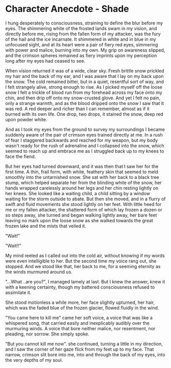 Character Anecdote - Shade
=========================

I hung desperately to consciousness, straining to define the blur before my eyes. The shimmering white of the frosted lands swam in my vision, and directly before me, rising from the fallen form of my attacker, was the fury of the hail and the ice incarnate. It shimmered in white and in blue in my unfocused sight, and at its heart were a pair of fiery red eyes, simmering with power and malice, burning into my own. My grip on awareness slipped, and the crimson spheres remained as fiery imprints upon my perception long after my eyes had ceased to see.

When vision returned it was of a wide, clear sky. Fresh brittle snow prickled my hair and the back of my ear, and I was aware that I lay on my back upon the snow. The cold remained bitter, but in a quiet, resentful sort of way, and I felt strangely alive, strong enough to rise. As I picked myself off the loose snow I felt a trickle of blood run from my forehead across my face onto my chin, and then drip off onto my snow-crusted glove. And yet I felt no pain, only a strange warmth, and as the blood dripped onto the snow I saw that it was red. A red deeper and richer than I can remember, almost as if it burned with its own life. One drop, two drops, it stained the snow, deep red upon powder white.

And as I took my eyes from the ground to survey my surroundings I became suddenly aware of the pair of crimson eyes trained directly at me. In a rush of fear I staggered backwards and reached for my weapon, but my body wasn't ready for the rush of adrenaline and I collapsed into the snow, which seemed to reach up and embrace me as I struggled back up to my knees to face the fiend.

But her eyes had turned downward, and it was then that I saw her for the first time. A thin, frail form, with white, feathery skin that seemed to meld smoothly into the untarnished snow. She sat with her back to a black tree stump, which helped separate her from the blinding white of the snow, her hands wrapped carelessly around her legs and her chin resting lightly on her knees. She looked like a waiting child, a child sitting by a window waiting for the storm outside to abate. But then she moved, and in a flurry of swift and fluid movements she stood lightly on her feet. With little heed for me or my fallen attacker, the shattered form of which lay frozen a dozen or so steps away, she turned and began walking lightly away, her bare feet leaving no mark upon the loose snow as she walked towards the great frozen lake and the mists that veiled it.

"Wait!"

"Wait!!"

My mind reeled as I called out into the cold air, without knowing if my words were even intelligible to her. But the second time my voice rang out, she stopped. And we stood like that, her back to me, for a seeming eternity as the winds murmured around us.

"...What ..are you?", I managed lamely at last. But I knew the answer, knew it with a keening certainty, though my battered consciousness refused to assimilate it.

She stood motionless a while more, her face slightly upturned, her hair, which was the faded blue of the frozen glacier, flowed fluidly in the wind.

"You came here to kill me" came her soft voice, a voice that was like a whispered song, that carried easily and inexplicably audibly over the murmuring winds. A voice that bore neither malice, nor resentment, nor pleading, nor sorrow. She simply spoke.

"But you cannot kill me now". she continued, turning a little in my direction, and I saw the corner of her gaze flick from my feet up to my face. That narrow, crimson slit bore into me, into and through the back of my eyes, into the very depths of my soul.